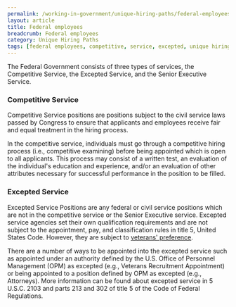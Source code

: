 ```yaml
---
permalink: /working-in-government/unique-hiring-paths/federal-employees/
layout: article
title: Federal employees
breadcrumb: Federal employees
category: Unique Hiring Paths
tags: [federal employees, competitive, service, excepted, unique hiring paths]
---
```


The Federal Government consists of three types of services, the Competitive Service, the Excepted Service, and the Senior Executive Service.

### Competitive Service

Competitive Service positions are positions subject to the civil service laws passed by Congress to ensure that applicants and employees receive fair and equal treatment in the hiring process.

In the competitive service, individuals must go through a competitive hiring process (i.e., competitive examining) before being appointed which is open to all applicants. This process may consist of a written test, an evaluation of the individual's education and experience, and/or an evaluation of other attributes necessary for successful performance in the position to be filled.

### Excepted Service

Excepted Service Positions are any federal or civil service positions which are not in the competitive service or the Senior Executive service. Excepted service agencies set their own qualification requirements and are not subject to the appointment, pay, and classification rules in title 5, United States Code. However, they are subject to [veterans' preference](../unique-hiring-paths/veterans/preference/).

There are a number of ways to be appointed into the excepted service such as appointed under an authority defined by the U.S. Office of Personnel Management (OPM) as excepted (e.g., Veterans Recruitment Appointment) or being appointed to a position defined by OPM as excepted (e.g., Attorneys). More information can be found about excepted service in 5 U.S.C. 2103 and parts 213 and 302 of title 5 of the Code of Federal Regulations.